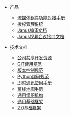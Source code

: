 * 产品
  * [流媒体组件功能对接手册](app/流媒体组件功能对接手册.md)
  * [授权管理系统](app/licence-tool.md)
  * [Janus编译文档](app/Janus编译文档.md)
  * [Janus视屏会议接口文档](app/Janus视屏会议接口文档.md)
 

* 技术文档
  * [公司共享开发资源](/tec/resource.md)
  * [GIT使用规范](tec/git.md)
  * [版本控制规范](tec/version.md)
  * [Python编码规范](tec/python-rule.md)
  * [即时通讯使用手册](tec/im.md)
  * [离线地图手册](tec/map.md)
  * [通用组织机构](tec/org.md)
  * [通用基础框架](tec/cbf.md)
  * [2.0基础框架](tec/tyyw_2.md)